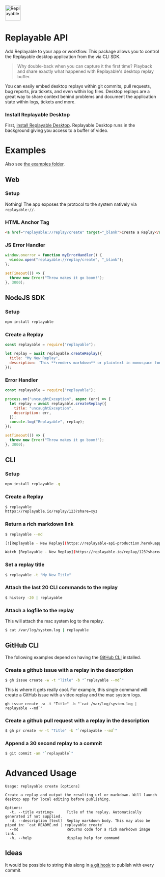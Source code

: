 <img src="https://user-images.githubusercontent.com/318295/204898620-922afee0-5415-46a9-a84f-ae6237001bf0.png" height="50" alt="Replayable"/>

# Replayable API

Add Replayable to your app or workflow. This package allows you to control the Replayable desktop application from the via CLI SDK.

> Why double-back when you can capture it the first time? Playback and share exactly what happened with Replayable's desktop replay buffer. 

You can easily embed desktop replays within git commits, pull requests, bug reports, jira tickets, and even within log files. Desktop replays are a great way to share context behind problems and document the application state within logs, tickets and more.

### Install Replayable Desktop

First, [install Replayable Desktop](https://replayable.io/?betacode=CLIENTRY). Replayable Desktop runs in the background giving you access to a buffer of video.

# Examples

Also see [the examples folder](https://github.com/replayableio/cli/tree/main/examples).

## Web

### Setup

Nothing! The app exposes the protocol to the system natively via `replayable://`.

### HTML Anchor Tag

```html
<a href="replayable://replay/create" target="_blank">Create a Replay</a>
```

### JS Error Handler

```js
window.onerror = function myErrorHandler() {
  window.open("replayable://replay/create", "_blank");
};

setTimeout(() => {
  throw new Error("Throw makes it go boom!");
}, 3000);
```

## NodeJS SDK

### Setup

```sh
npm install replayable
```

### Create a Replay

```js
const replayable = require("replayable");

let replay = await replayable.createReplay({
  title: "My New Replay",
  description: `This **renders markdown** or plaintext in monospace font.`
});
```

### Error Handler

```js
const replayable = require("replayable");

process.on("uncaughtException", async (err) => {
  let replay = await replayable.createReplay({
    title: "uncaughtException",
    description: err,
  });
  console.log("Replayable", replay);
});

setTimeout(() => {
  throw new Error("Throw makes it go boom!");
}, 3000);
```

## CLI

### Setup

```sh
npm install replayable -g
```

### Create a Replay

```sh
$ replayable
https://replayable.io/replay/123?share=xyz
```

### Return a rich markdown link

```sh
$ replayable --md

[![Replayable - New Replay](https://replayable-api-production.herokuapp.com/replay/123/gif?shareKey=xyz)](https://replayable.io/replay/123?share=xyz)

Watch [Replayable - New Replay](https://replayable.io/replay/123?share=xyz) on Replayable
```

### Set a replay title

```sh
$ replayable -t "My New Title"
```

### Attach the last 20 CLI commands to the replay

```sh
$ history -20 | replayable
```

### Attach a logfile to the replay

This will attach the mac system log to the replay.

```sh
$ cat /var/log/system.log | replayable
```

## GitHub CLI

The following examples depend on having the [GitHub CLI](https://cli.github.com/) installed.

### Create a github issue with a replay in the description

```sh
$ gh issue create -w -t "Title" -b "`replayable --md`"
```

This is where it gets really cool. For example, this single command will create a GitHub issue with a video replay and the mac system logs.

```
gh issue create -w -t "Title" -b "`cat /var/log/system.log | replayable --md`"
```

### Create a github pull request with a replay in the description

```sh
$ gh pr create -w -t "Title" -b "`replayable --md`"
```

### Append a 30 second replay to a commit

```sh
$ git commit -am "`replayable`"
```

# Advanced Usage

```
Usage: replayable create [options]

Create a replay and output the resulting url or markdown. Will launch desktop app for local editing before publishing.

Options:
  -t, --title <string>      Title of the replay. Automatically generated if not supplied.
  -d, --description [text]  Replay markdown body. This may also be piped in: `cat README.md | replayable create`
  --md                      Returns code for a rich markdown image link.
  -h, --help                display help for command
```

## Ideas

It would be possible to string this along in [a git hook](https://git-scm.com/book/en/v2/Customizing-Git-Git-Hooks) to publish with every commit.
